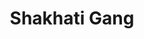 ---
title: "Shakhati Gang"
title_bn: "শাখাটি গাং"
description: "It started flowing from Goakarabeel and Gopalpur and joined with Khoyai River in Habiganj."
---